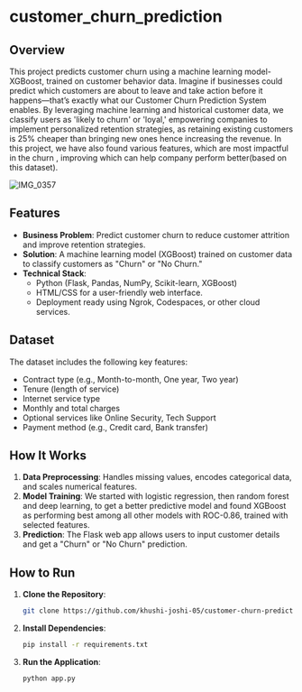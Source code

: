 # customer_churn_prediction

## Overview
This project predicts customer churn using a machine learning model-XGBoost, trained on customer behavior data. Imagine if businesses could predict which customers are about to leave and take action before it happens—that’s exactly what our Customer Churn Prediction System enables. By leveraging machine learning and historical customer data, we classify users as 'likely to churn' or 'loyal,' empowering companies to implement personalized retention strategies, as retaining existing customers is 25% cheaper than bringing new ones hence increasing the revenue. In this project, we have also found various features, which are most impactful in the churn , improving which can help company perform better(based on this dataset).

![IMG_0357](https://github.com/user-attachments/assets/a719fe67-af98-4615-8cb8-5d49e2434a6a)

## Features
- **Business Problem**: Predict customer churn to reduce customer attrition and improve retention strategies.
- **Solution**: A machine learning model (XGBoost) trained on customer data to classify customers as "Churn" or "No Churn."
- **Technical Stack**: 
  - Python (Flask, Pandas, NumPy, Scikit-learn, XGBoost)
  - HTML/CSS for a user-friendly web interface.
  - Deployment ready using Ngrok, Codespaces, or other cloud services.

## Dataset
The dataset includes the following key features:
- Contract type (e.g., Month-to-month, One year, Two year)
- Tenure (length of service)
- Internet service type
- Monthly and total charges
- Optional services like Online Security, Tech Support
- Payment method (e.g., Credit card, Bank transfer)

## How It Works
1. **Data Preprocessing**: Handles missing values, encodes categorical data, and scales numerical features.
2. **Model Training**: We started with logistic regression, then random forest and deep learning, to get a better predictive model and found XGBoost as performing best among all other models with ROC-0.86, trained with selected features.
3. **Prediction**: The Flask web app allows users to input customer details and get a "Churn" or "No Churn" prediction.

## How to Run
1. **Clone the Repository**:
   ```bash
   git clone https://github.com/khushi-joshi-05/customer-churn-prediction.git
   ```
2. **Install Dependencies**:
   ```bash
   pip install -r requirements.txt
   ```
3. **Run the Application**:
   ```bash
   python app.py
   ```


